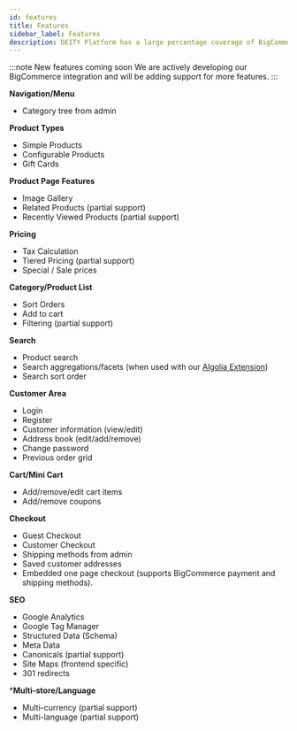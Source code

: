 ```yaml
---
id: features
title: Features
sidebar_label: Features
description: DEITY Platform has a large percentage coverage of BigCommerce features.
---
```


:::note New features coming soon
We are actively developing our BigCommerce integration and will be adding support for more features.
:::

**Navigation/Menu**

- Category tree from admin

**Product Types**
- Simple Products
- Configurable Products
- Gift Cards

**Product Page Features**
- Image Gallery
- Related Products (partial support)
- Recently Viewed Products (partial support)

**Pricing**
- Tax Calculation
- Tiered Pricing (partial support)
- Special / Sale prices

**Category/Product List**
- Sort Orders
- Add to cart
- Filtering (partial support)

**Search**
- Product search
- Search aggregations/facets (when used with our [Algolia Extension](/docs/platform/integration/algolia))
- Search sort order

**Customer Area**

- Login
- Register
- Customer information (view/edit)
- Address book (edit/add/remove)
- Change password
- Previous order grid

**Cart/Mini Cart**

- Add/remove/edit cart items
- Add/remove coupons

**Checkout**

- Guest Checkout
- Customer Checkout
- Shipping methods from admin
- Saved customer addresses
- Embedded one page checkout (supports BigCommerce payment and shipping methods).

**SEO**

- Google Analytics
- Google Tag Manager
- Structured Data (Schema)
- Meta Data
- Canonicals (partial support)
- Site Maps (frontend specific)
- 301 redirects

***Multi-store/Language**

- Multi-currency (partial support)
- Multi-language (partial support)
